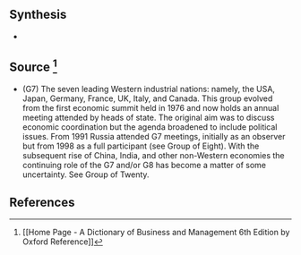 ## Synthesis
- 
## Source [^1]
- (G7) The seven leading Western industrial nations: namely, the USA, Japan, Germany, France, UK, Italy, and Canada. This group evolved from the first economic summit held in 1976 and now holds an annual meeting attended by heads of state. The original aim was to discuss economic coordination but the agenda broadened to include political issues. From 1991 Russia attended G7 meetings, initially as an observer but from 1998 as a full participant (see Group of Eight). With the subsequent rise of China, India, and other non-Western economies the continuing role of the G7 and/or G8 has become a matter of some uncertainty. See Group of Twenty.
## References

[^1]: [[Home Page - A Dictionary of Business and Management 6th Edition by Oxford Reference]]